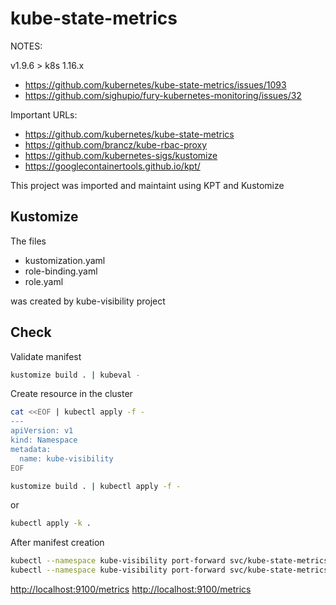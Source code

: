 # kube-state-metrics

NOTES:

v1.9.6 > k8s 1.16.x
* https://github.com/kubernetes/kube-state-metrics/issues/1093
* https://github.com/sighupio/fury-kubernetes-monitoring/issues/32

Important URLs:

* https://github.com/kubernetes/kube-state-metrics
* https://github.com/brancz/kube-rbac-proxy
* https://github.com/kubernetes-sigs/kustomize
* https://googlecontainertools.github.io/kpt/

This project was imported and maintaint using KPT and Kustomize

## Kustomize

The files

* kustomization.yaml
* role-binding.yaml
* role.yaml

was created by kube-visibility project

## Check

Validate manifest

```bash
kustomize build . | kubeval -
```

Create resource in the cluster

```bash
cat <<EOF | kubectl apply -f -
---
apiVersion: v1
kind: Namespace
metadata:
  name: kube-visibility
EOF
```

```bash
kustomize build . | kubectl apply -f -
```

or

```bash
kubectl apply -k .
```

After manifest creation

```bash
kubectl --namespace kube-visibility port-forward svc/kube-state-metrics 8080
kubectl --namespace kube-visibility port-forward svc/kube-state-metrics 8081
```

[http://localhost:9100/metrics](http://localhost:8080/metrics)
[http://localhost:9100/metrics](http://localhost:8081/metrics)

